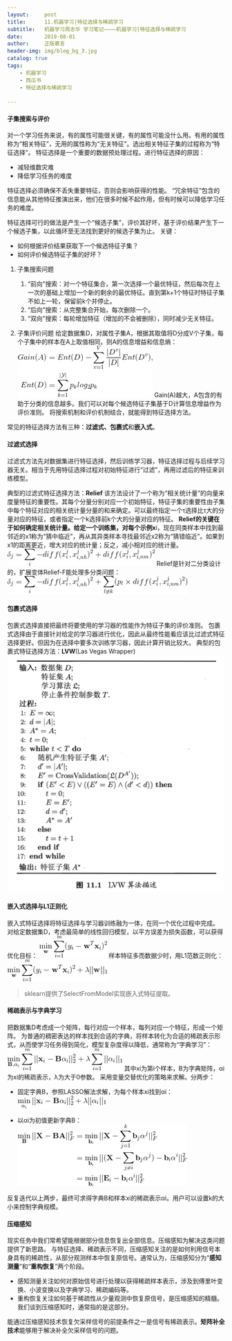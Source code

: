 ```yaml
---
layout:     post
title:      11.机器学习|特征选择与稀疏学习
subtitle:   机器学习周志华 学习笔记————机器学习|特征选择与稀疏学习
date:       2019-08-01
author:     正版慕言
header-img: img/blog_bg_3.jpg
catalog: true
tags:
    - 机器学习
    - 西瓜书
    - 特征选择与稀疏学习

---
```


#### 子集搜索与评价
对一个学习任务来说，有的属性可能很关键，有的属性可能没什么用。有用的属性称为“相关特征”，无用的属性称为“无关特征”。选出相关特征子集的过程称为“特征选择”。
特征选择是一个重要的数据预处理过程。进行特征选择的原因：

* 减轻维数灾难
* 降低学习任务的难度

特征选择必须确保不丢失重要特征，否则会影响获得的性能。
“冗余特征”包含的信息能从其他特征推演出来，他们在很多时候不起作用，但有时候可以降低学习任务的难度。

特征选择可行的做法是产生一个“候选子集”，评价其好坏，基于评价结果产生下一个候选子集，以此循环至无法找到更好的候选子集为止。
关键：

* 如何根据评价结果获取下一个候选特征子集？
* 如何评价候选特征子集的好坏？

1. 子集搜索问题
    1. “前向”搜索：对一个特征集合，第一次选择一个最优特征，然后每次在上一次的基础上增加一个新的剩余的最优特征。直到第k+1个特征时特征子集不如上一轮，保留前k个并停止。
    2. “后向”搜索：从完整集合开始，每次删除一个。
    3. “双向”搜索：每轮增加特征（增加的不会被删除），同时减少无关特征。

2. 子集评价问题
给定数据集D，对属性子集A，根据其取值将D分成V个子集，每个子集中的样本在A上取值相同，则A的信息增益和信息熵：
![西瓜书-11.特征选择与稀疏学习-信息增益与信息熵.gif](/img/西瓜书-11.特征选择与稀疏学习-信息增益与信息熵.gif)
Gain(A)越大，A包含的有助于分类的信息越多。我们可以对每个候选特征子集基于D计算信息增益作为评价准则。
将搜索机制和评价机制结合，就能得到特征选择方法。

常见的特征选择方法有三种：**过滤式、包裹式**和**嵌入式**。

#### 过滤式选择
过滤式方法先对数据集进行特征选择，然后训练学习器，特征选择过程与后续学习器无关。相当于先用特征选择过程对初始特征进行“过滤”，再用过滤后的特征来训练模型。

典型的过滤式特征选择方法：**Relief**
该方法设计了一个称为“相关统计量”的向量来度量特征的重要性。其每个分量分别对应一个初始特征，特征子集的重要性由子集中每个特征对应的相关统计量分量的和来确定。可以最终指定一个τ选择比τ大的分量对应的特征，或者指定一个k选择前k个大的分量对应的特征。
**Relief的关键在于如何确定相关统计量。**给定一个训练集，对每个示例**x**i，现在同类样本中找到最邻近的x1称为“猜中临近”，再从其异类样本寻找最邻近x2称为“猜错临近”。如果到x1的距离更近，增大对应的统计量；反之，减小相对应的统计量。
![西瓜书-11.特征选择与稀疏学习-Relief统计量更新.gif](/img/西瓜书-11.特征选择与稀疏学习-Relief统计量更新.gif)
Relief是针对二分类设计的，扩展变体Relief-F能处理多分类问题：
![西瓜书-11.特征选择与稀疏学习-Relief-F统计量更新.gif](/img/西瓜书-11.特征选择与稀疏学习-Relief-F统计量更新.gif)

#### 包裹式选择
包裹式选择直接把最终将要使用的学习器的性能作为特征子集的评价准则。
包裹式选择由于直接针对给定的学习器进行优化，因此从最终性能看应该比过滤式特征选择更好。但因为在选择中要多次训练学习器，因此计算开销比较大。
典型的包裹式特征选择方法：**LVW**(Las Vegas Wrapper)
![西瓜书-11.LVW算法.png](/img/西瓜书-11.LVW算法.png)

#### 嵌入式选择与L1正则化
嵌入式特征选择将特征选择与学习器训练融为一体，在同一个优化过程中完成。
对给定数据集D，考虑最简单的线性回归模型，以平方误差为损失函数，可以获得优化目标：
![西瓜书-11.特征选择与稀疏学习-嵌入式优化目标.gif](/img/西瓜书-11.特征选择与稀疏学习-嵌入式优化目标.gif)
样本特征多而数据少时，用L1范数正则化：
![西瓜书-11.特征选择与稀疏学习-嵌入式优化目标L1正则化.gif](/img/西瓜书-11.特征选择与稀疏学习-嵌入式优化目标L1正则化.gif)

> sklearn提供了SelectFromModel实现嵌入式特征提取。

#### 稀疏表示与字典学习
把数据集D考虑成一个矩阵，每行对应一个样本，每列对应一个特征，形成一个矩阵。
为普通的稠密表达的样本找到合适的字典，将样本转化为合适的稀疏表示形式，从而使学习任务得到简化，模型复杂度得以降低，通常称为“字典学习”：
![西瓜书-11.特征选择与稀疏学习-字典学习.gif](/img/西瓜书-11.特征选择与稀疏学习-字典学习.gif)
其中xi为第i个样本，B为字典矩阵，αi为xi的稀疏表示，λ为大于0参数。
采用变量交替优化的策略来求解。分两步：

* 固定字典B，参照LASSO解法求解，为每个样本xi找到αi：
![西瓜书-11.特征选择与稀疏学习-为每个x找到α.gif](/img/西瓜书-11.特征选择与稀疏学习-为每个x找到α.gif)

* 以αi为初值更新字典B：
![西瓜书-11.特征选择与稀疏学习-更新字典B.gif](/img/西瓜书-11.特征选择与稀疏学习-更新字典B.gif)

反复迭代以上两步，最终可求得字典B和样本xi的稀疏表示αi。用户可以设置k的大小来控制字典规模。

#### 压缩感知
现实任务中我们常希望能根据部分信息恢复出全部信息。压缩感知为解决这类问题提供了新思路。
与特征选择、稀疏表示不同，压缩感知关注的是如何利用信号本身具有的稀疏性，从部分观测样本中恢复原信号。通常认为，压缩感知分为“**感知测量**”和“**重构恢复**”两个阶段。

* 感知测量关注如何对原始信号进行处理以获得稀疏样本表示，涉及到傅里叶变换、小波变换以及字典学习、稀疏编码等。
* 重构恢复关注如何基于稀疏性从少量观测中恢复原信号，是压缩感知的精髓。我们谈到压缩感知时，通常指的是这部分。

能通过压缩感知技术恢复欠采样信号的前提条件之一是信号有稀疏表示。**矩阵补全技术**能够用于解决补全欠采样信号的问题。